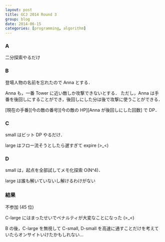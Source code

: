 ```yaml
---
layout: post
title: GCJ 2014 Round 3
group: blog
date: 2014-06-15
categories: [programming, algorithm]
---
```


### A
二分探索やるだけ

### B
登場人物の名前を忘れたので Anna とする．

Anna も，一番 Tower に近い敵しか攻撃できないとする．
ただし，Anna は手番を後回しにすることができ，後回しにした分は後で攻撃に使うことができる．

[現在の手番][今の敵の番号][今の敵の HP][Anna が後回しにした回数] で DP．

### C
small はビット DP やるだけ．

large はフロー流そうとしたら遅すぎて expire (>_<)

### D
small は，起点を全部試してメモ化探索 O(N^4)．

large は誰も解いていないし解けるわけがない

### 結果
不参加 (45 位)

C-large にはまったせいでペナルティが大変なことになった (>_<)

B の後，C-large を無視して C-small, D-small を高速に通すことだけを考えていたらオンサイトいけたかもしれない…
